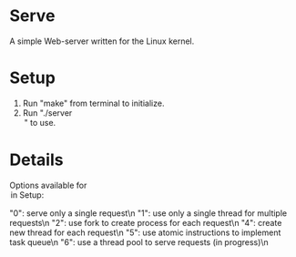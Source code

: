 Serve
=====

A simple Web-server written for the Linux kernel.

Setup
=====

1) Run "make" from terminal to initialize. 
2) Run "./server <port> <option>" to use.

Details
=====

Options available for <option> in Setup:

"0": serve only a single request\n
"1": use only a single thread for multiple requests\n
"2": use fork to create process for each request\n
"4": create new thread for each request\n
"5": use atomic instructions to implement task queue\n
"6": use a thread pool to serve requests (in progress)\n
